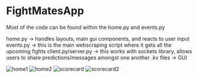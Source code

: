 # FightMatesApp

Most of the code can be found within the home.py and events.py

home.py -> handles layouts, main gui components, and reacts to user input
events.py -> this is the main webscraping script where it gets all the upcoming fights
client.py/server.py -> this works with sockets library, allows users to share predictions/messages amongst one another
.kv files -> GUI

![home1](https://user-images.githubusercontent.com/26258861/188507941-08975c71-12ee-4b92-aa30-ef10df18a519.JPG)
![home2](https://user-images.githubusercontent.com/26258861/188507944-86c6fe69-2add-49ab-8ddb-085d57307f82.JPG)
![scorecard](https://user-images.githubusercontent.com/26258861/188507945-364c2932-ab01-420b-b202-01e56780296a.JPG)
![scorecard2](https://user-images.githubusercontent.com/26258861/188507947-794ce34f-a4ac-4fc6-888f-f9bb4a6f5fc2.JPG)
